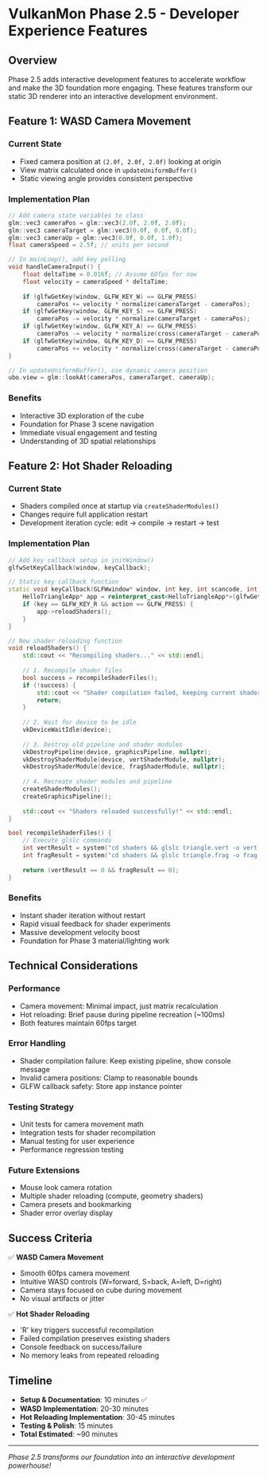 # VulkanMon Phase 2.5 - Developer Experience Features

## Overview

Phase 2.5 adds interactive development features to accelerate workflow and make the 3D foundation more engaging. These features transform our static 3D renderer into an interactive development environment.

## Feature 1: WASD Camera Movement

### Current State
- Fixed camera position at `(2.0f, 2.0f, 2.0f)` looking at origin
- View matrix calculated once in `updateUniformBuffer()`
- Static viewing angle provides consistent perspective

### Implementation Plan
```cpp
// Add camera state variables to class
glm::vec3 cameraPos = glm::vec3(2.0f, 2.0f, 2.0f);
glm::vec3 cameraTarget = glm::vec3(0.0f, 0.0f, 0.0f);
glm::vec3 cameraUp = glm::vec3(0.0f, 0.0f, 1.0f);
float cameraSpeed = 2.5f; // units per second

// In mainLoop(), add key polling
void handleCameraInput() {
    float deltaTime = 0.016f; // Assume 60fps for now
    float velocity = cameraSpeed * deltaTime;
    
    if (glfwGetKey(window, GLFW_KEY_W) == GLFW_PRESS)
        cameraPos += velocity * normalize(cameraTarget - cameraPos);
    if (glfwGetKey(window, GLFW_KEY_S) == GLFW_PRESS)  
        cameraPos -= velocity * normalize(cameraTarget - cameraPos);
    if (glfwGetKey(window, GLFW_KEY_A) == GLFW_PRESS)
        cameraPos -= velocity * normalize(cross(cameraTarget - cameraPos, cameraUp));
    if (glfwGetKey(window, GLFW_KEY_D) == GLFW_PRESS)
        cameraPos += velocity * normalize(cross(cameraTarget - cameraPos, cameraUp));
}

// In updateUniformBuffer(), use dynamic camera position
ubo.view = glm::lookAt(cameraPos, cameraTarget, cameraUp);
```

### Benefits
- Interactive 3D exploration of the cube
- Foundation for Phase 3 scene navigation
- Immediate visual engagement and testing
- Understanding of 3D spatial relationships

## Feature 2: Hot Shader Reloading

### Current State  
- Shaders compiled once at startup via `createShaderModules()`
- Changes require full application restart
- Development iteration cycle: edit → compile → restart → test

### Implementation Plan
```cpp
// Add key callback setup in initWindow()
glfwSetKeyCallback(window, keyCallback);

// Static key callback function
static void keyCallback(GLFWwindow* window, int key, int scancode, int action, int mods) {
    HelloTriangleApp* app = reinterpret_cast<HelloTriangleApp*>(glfwGetWindowUserPointer(window));
    if (key == GLFW_KEY_R && action == GLFW_PRESS) {
        app->reloadShaders();
    }
}

// New shader reloading function
void reloadShaders() {
    std::cout << "Recompiling shaders..." << std::endl;
    
    // 1. Recompile shader files
    bool success = recompileShaderFiles();
    if (!success) {
        std::cout << "Shader compilation failed, keeping current shaders." << std::endl;
        return;
    }
    
    // 2. Wait for device to be idle
    vkDeviceWaitIdle(device);
    
    // 3. Destroy old pipeline and shader modules
    vkDestroyPipeline(device, graphicsPipeline, nullptr);
    vkDestroyShaderModule(device, vertShaderModule, nullptr);
    vkDestroyShaderModule(device, fragShaderModule, nullptr);
    
    // 4. Recreate shader modules and pipeline
    createShaderModules();
    createGraphicsPipeline();
    
    std::cout << "Shaders reloaded successfully!" << std::endl;
}

bool recompileShaderFiles() {
    // Execute glslc commands
    int vertResult = system("cd shaders && glslc triangle.vert -o vert.spv");
    int fragResult = system("cd shaders && glslc triangle.frag -o frag.spv");
    
    return (vertResult == 0 && fragResult == 0);
}
```

### Benefits  
- Instant shader iteration without restart
- Rapid visual feedback for shader experiments  
- Massive development velocity boost
- Foundation for Phase 3 material/lighting work

## Technical Considerations

### Performance
- Camera movement: Minimal impact, just matrix recalculation
- Hot reloading: Brief pause during pipeline recreation (~100ms)
- Both features maintain 60fps target

### Error Handling
- Shader compilation failure: Keep existing pipeline, show console message
- Invalid camera positions: Clamp to reasonable bounds
- GLFW callback safety: Store app instance pointer

### Testing Strategy
- Unit tests for camera movement math
- Integration tests for shader recompilation
- Manual testing for user experience
- Performance regression testing

### Future Extensions
- Mouse look camera rotation
- Multiple shader reloading (compute, geometry shaders)  
- Camera presets and bookmarking
- Shader error overlay display

## Success Criteria

✅ **WASD Camera Movement**
- Smooth 60fps camera movement
- Intuitive WASD controls (W=forward, S=back, A=left, D=right)
- Camera stays focused on cube during movement
- No visual artifacts or jitter

✅ **Hot Shader Reloading**  
- 'R' key triggers successful recompilation
- Failed compilation preserves existing shaders
- Console feedback on success/failure
- No memory leaks from repeated reloading

## Timeline
- **Setup & Documentation**: 10 minutes ✅
- **WASD Implementation**: 20-30 minutes 
- **Hot Reloading Implementation**: 30-45 minutes
- **Testing & Polish**: 15 minutes
- **Total Estimated**: ~90 minutes

---

*Phase 2.5 transforms our foundation into an interactive development powerhouse!*